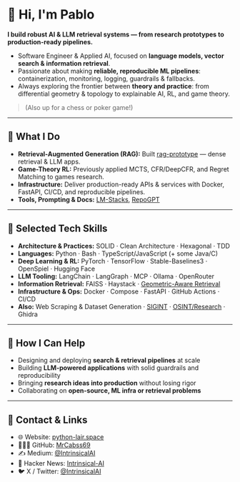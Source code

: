 # 👋 Hi, I'm Pablo  

**I build robust AI & LLM retrieval systems — from research prototypes to production-ready pipelines.**  

- Software Engineer & Applied AI, focused on **language models, vector search & information retrieval**.  
- Passionate about making **reliable, reproducible ML pipelines**: containerization, monitoring, logging, guardrails & fallbacks.  
- Always exploring the frontier between **theory and practice**: from differential geometry & topology to explainable AI, RL, and game theory.  

> (Also up for a chess or poker game!)

---

## 🔹 What I Do  

- **Retrieval-Augmented Generation (RAG):** Built [rag-prototype](https://github.com/Intrinsical-AI/rag-prototype) — dense retrieval & LLM apps.  
- **Game-Theory RL:** Previously applied MCTS, CFR/DeepCFR, and Regret Matching to games research.  
- **Infrastructure:** Deliver production-ready APIs & services with Docker, FastAPI, CI/CD, and reproducible pipelines.  
- **Tools, Prompting & Docs:** [LM-Stacks](https://github.com/Intrinsical-AI/LM-Stacks), [RepoGPT](https://github.com/MrCabss69/RepoGPT)
---

## 🔹 Selected Tech Skills  

- **Architecture & Practices:** SOLID · Clean Architecture · Hexagonal · TDD  
- **Languages:** Python · Bash · TypeScript/JavaScript (+ some Java/C)  
- **Deep Learning & RL:** PyTorch · TensorFlow · Stable-Baselines3 · OpenSpiel · Hugging Face  
- **LLM Tooling:** LangChain · LangGraph · MCP · Ollama · OpenRouter  
- **Information Retrieval:** FAISS · Haystack · [Geometric-Aware Retrieval](https://github.com/Intrinsical-AI/geometric-aware-retrieval-v2)  
- **Infrastructure & Ops:** Docker · Compose · FastAPI · GitHub Actions · CI/CD  
- **Also:** Web Scraping & Dataset Generation · [SIGINT](https://github.com/MrCabss69/WaveMonitor) · [OSINT/Research](https://github.com/MrCabss69/Sandworm-Spain-04-2025) · Ghidra  

---

## 🔹 How I Can Help  

- Designing and deploying **search & retrieval pipelines** at scale  
- Building **LLM-powered applications** with solid guardrails and reproducibility  
- Bringing **research ideas into production** without losing rigor  
- Collaborating on **open-source, ML infra or retrieval problems**  

---

## 🔹 Contact & Links  

- 🌐 Website: [python-lair.space](https://python-lair.space)  
- 👨🏻‍💻 GitHub: [MrCabss69](https://github.com/MrCabss69)  
- ✍️ Medium: [@IntrinsicalAI](https://medium.com/@IntrinsicalAI)  
- 📰 Hacker News: [Intrinsical-AI](https://news.ycombinator.com/user?id=Intrinisical-AI)  
- 🐦 X / Twitter: [@IntrinsicalAI](https://x.com/IntrinsicalAI)  
